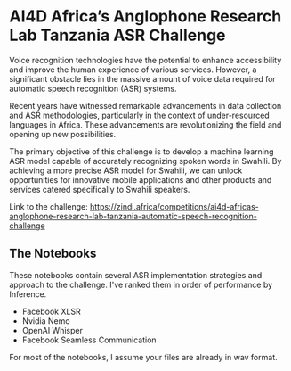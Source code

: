 # AI4D Africa’s Anglophone Research Lab Tanzania ASR Challenge

Voice recognition technologies have the potential to enhance accessibility and improve the human experience of various services. However, a significant obstacle lies in the massive amount of voice data required for automatic speech recognition (ASR) systems.

Recent years have witnessed remarkable advancements in data collection and ASR methodologies, particularly in the context of under-resourced languages in Africa. These advancements are revolutionizing the field and opening up new possibilities.

The primary objective of this challenge is to develop a machine learning ASR model capable of accurately recognizing spoken words in Swahili. By achieving a more precise ASR model for Swahili, we can unlock opportunities for innovative mobile applications and other products and services catered specifically to Swahili speakers.

Link to the challenge: https://zindi.africa/competitions/ai4d-africas-anglophone-research-lab-tanzania-automatic-speech-recognition-challenge

## The Notebooks

These notebooks contain several ASR implementation strategies and approach to the challenge. I've ranked them in order of performance by Inference.

* Facebook XLSR
* Nvidia Nemo
* OpenAI Whisper
* Facebook Seamless Communication


For most of the notebooks, I assume your files are already in wav format.
